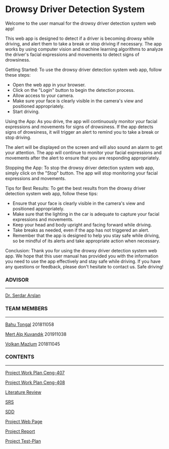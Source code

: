 # Drowsy Driver Detection System

Welcome to the user manual for the drowsy driver detection system web app!


This web app is designed to detect if a driver is becoming drowsy while driving, and alert them to take a break or stop driving if necessary. The app works by using computer vision and machine learning algorithms to analyze the driver's facial expressions and movements to detect signs of drowsiness.


Getting Started:
To use the drowsy driver detection system web app, follow these steps:


- Open the web app in your browser.
- Click on the "Login" button to begin the detection process.
- Allow access to your camera.
- Make sure your face is clearly visible in the camera's view and positioned appropriately.
- Start driving.

Using the App:
As you drive, the app will continuously monitor your facial expressions and movements for signs of drowsiness. If the app detects signs of drowsiness, it will trigger an alert to remind you to take a break or stop driving.


The alert will be displayed on the screen and will also sound an alarm to get your attention. The app will continue to monitor your facial expressions and movements after the alert to ensure that you are responding appropriately.


Stopping the App:
To stop the drowsy driver detection system web app, simply click on the "Stop" button. The app will stop monitoring your facial expressions and movements.


Tips for Best Results:
To get the best results from the drowsy driver detection system web app, follow these tips:


- Ensure that your face is clearly visible in the camera's view and positioned appropriately.
- Make sure that the lighting in the car is adequate to capture your facial expressions and movements.
- Keep your head and body upright and facing forward while driving.
- Take breaks as needed, even if the app has not triggered an alert.
- Remember that the app is designed to help you stay safe while driving, so be mindful of its alerts and take appropriate action when necessary.

Conclusion:
Thank you for using the drowsy driver detection system web app. We hope that this user manual has provided you with the information you need to use the app effectively and stay safe while driving. If you have any questions or feedback, please don't hesitate to contact us. Safe driving!


### ADVISOR
***
[Dr. Serdar Arslan](https://github.com/serdarslan/)

### TEAM MEMBERS
***
[Bahu Tongal](https://github.com/bahutongal) 201811058

[Mert Alp Kuvandık](https://github.com/mertalpkuvandik) 201911038

[Volkan Mazlum](https://github.com/VolkanMazlum) 201811045

### CONTENTS
***
[Project Work Plan Ceng-407](https://docs.google.com/spreadsheets/d/1_vlsVRGV4JqH9vNCoYmZSGsQj7c4yKenXmjYqZSSOdw/edit?usp=sharing)

[Project Work Plan Ceng-408](https://www.canva.com/design/DAFcuW4ylyI/EOccXjy6lFFw12AuVIBKZQ/view)

[Literature Review](https://github.com/CankayaUniversity/ceng-407-408-2022-2023-Drowsy-Driver-Detection-System/wiki/Literature-Review)

[SRS](https://github.com/CankayaUniversity/ceng-407-408-2022-2023-Drowsy-Driver-Detection-System/wiki/Software-Requirements-Specification)

[SDD](https://github.com/CankayaUniversity/ceng-407-408-2022-2023-Drowsy-Driver-Detection-System/wiki/SDD)

[Project Web Page](https://tongalbahu.wixsite.com/drowsinessdetection)

[Project Report](https://github.com/CankayaUniversity/ceng-407-408-2022-2023-Drowsy-Driver-Detection-System/wiki/Project-Report)

[Project Test-Plan](https://github.com/CankayaUniversity/ceng-407-408-2022-2023-Drowsy-Driver-Detection-System/wiki/Test-Plan) 



